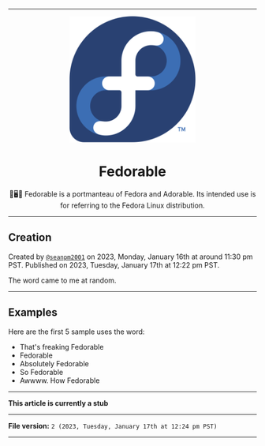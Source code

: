 
***

<div align="center">
   <img alt="Fedora logo failed to load. Click/tap here to attempt to view it" src="/Fedora_logo.svg" width="256" height="256" class="center"/>
  <H1>Fedorable</H1>
  <p>🎩🖥️💬️ Fedorable is a portmanteau of Fedora and Adorable. Its intended use is for referring to the Fedora Linux distribution.</p>
</div>

***

## Creation

Created by [`@seanpm2001`](https://github.com/seanpm2001) on 2023, Monday, January 16th at around 11:30 pm PST. Published on 2023, Tuesday, January 17th at 12:22 pm PST.

The word came to me at random.

***

## Examples

Here are the first 5 sample uses the word:

- That's freaking Fedorable
- Fedorable
- Absolutely Fedorable
- So Fedorable
- Awwww. How Fedorable

***

**This article is currently a stub**

***

**File version:** `2 (2023, Tuesday, January 17th at 12:24 pm PST)`

***
